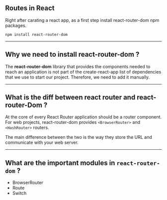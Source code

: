 ## Routes in React

Right after carating a react app, as a first step install react-router-dom npm packages.

`npm install react-router-dom`

<hr />

## Why we need to install react-router-dom ?

The **react-router-dom** library that provides the components needed to reach an application is not part of the create-react-app list of dependencies that we use to start our project. Therefore, we need to add it manually.

<hr />

## What is the diff between react router and react-router-Dom ?

At the core of every React Router application should be a router component. For web projects, react-router-dom provides `<BrowserRouter>` and `<HashRouter>` routers. 

The main difference between the two is the way they store the URL and communicate with your web server.

<hr />

## What are the important modules in `react-router-dom` ?

* BrowserRouter
* Route
* Switch
